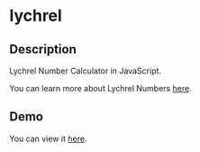 lychrel
=======

Description
-----------

Lychrel Number Calculator in JavaScript.

You can learn more about Lychrel Numbers [here](http://en.wikipedia.org/wiki/Lychrel_number).

Demo
-----------------

You can view it [here](http://novacourtois.github.io/lychrel/index.html).

